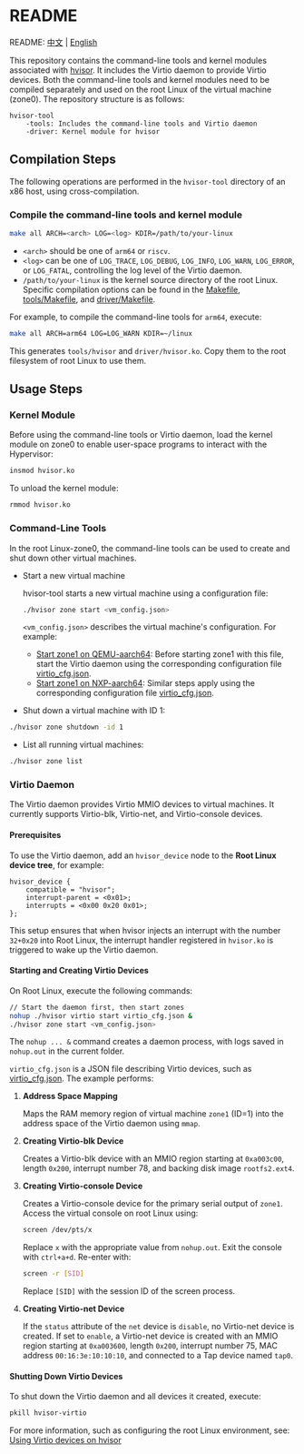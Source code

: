# README  
README: [中文](./README-zh.md) | [English](./README.md)  

This repository contains the command-line tools and kernel modules associated with [hvisor](https://github.com/syswonder/hvisor). It includes the Virtio daemon to provide Virtio devices. Both the command-line tools and kernel modules need to be compiled separately and used on the root Linux of the virtual machine (zone0). The repository structure is as follows:  

```
hvisor-tool
	-tools: Includes the command-line tools and Virtio daemon
	-driver: Kernel module for hvisor
```  

## Compilation Steps  

The following operations are performed in the `hvisor-tool` directory of an x86 host, using cross-compilation.  

### Compile the command-line tools and kernel module  

```bash
make all ARCH=<arch> LOG=<log> KDIR=/path/to/your-linux 
```  

- `<arch>` should be one of `arm64` or `riscv`.  
- `<log>` can be one of `LOG_TRACE`, `LOG_DEBUG`, `LOG_INFO`, `LOG_WARN`, `LOG_ERROR`, or `LOG_FATAL`, controlling the log level of the Virtio daemon.  
- `/path/to/your-linux` is the kernel source directory of the root Linux. Specific compilation options can be found in the [Makefile](./Makefile), [tools/Makefile](./tools/Makefile), and [driver/Makefile](./driver/Makefile).  

For example, to compile the command-line tools for `arm64`, execute:  

```bash
make all ARCH=arm64 LOG=LOG_WARN KDIR=~/linux
```  

This generates `tools/hvisor` and `driver/hvisor.ko`. Copy them to the root filesystem of root Linux to use them.  

## Usage Steps  

### Kernel Module  

Before using the command-line tools or Virtio daemon, load the kernel module on zone0 to enable user-space programs to interact with the Hypervisor:  

```bash
insmod hvisor.ko
```  

To unload the kernel module:  

```bash
rmmod hvisor.ko
```  

### Command-Line Tools  

In the root Linux-zone0, the command-line tools can be used to create and shut down other virtual machines.  

- Start a new virtual machine  

  hvisor-tool starts a new virtual machine using a configuration file:  

  ```bash
  ./hvisor zone start <vm_config.json>
  ```  

  `<vm_config.json>` describes the virtual machine's configuration. For example:  

  - [Start zone1 on QEMU-aarch64](./examples/qemu-aarch64/zone1_linux.json): Before starting zone1 with this file, start the Virtio daemon using the corresponding configuration file [virtio_cfg.json](./examples/qemu-aarch64/virtio_cfg.json).  
  - [Start zone1 on NXP-aarch64](./examples/nxp-aarch64/zone1_linux.json): Similar steps apply using the corresponding configuration file [virtio_cfg.json](./examples/nxp-aarch64/virtio_cfg.json).  

- Shut down a virtual machine with ID 1:  

```bash
./hvisor zone shutdown -id 1
```  

- List all running virtual machines:  

```bash
./hvisor zone list
```  

### Virtio Daemon  

The Virtio daemon provides Virtio MMIO devices to virtual machines. It currently supports Virtio-blk, Virtio-net, and Virtio-console devices.  

#### Prerequisites  

To use the Virtio daemon, add an `hvisor_device` node to the **Root Linux device tree**, for example:  

```dts
hvisor_device {
    compatible = "hvisor";
    interrupt-parent = <0x01>;
    interrupts = <0x00 0x20 0x01>;
};
```  

This setup ensures that when hvisor injects an interrupt with the number `32+0x20` into Root Linux, the interrupt handler registered in `hvisor.ko` is triggered to wake up the Virtio daemon.  

#### Starting and Creating Virtio Devices  

On Root Linux, execute the following commands:  

```bash
// Start the daemon first, then start zones
nohup ./hvisor virtio start virtio_cfg.json &
./hvisor zone start <vm_config.json>
```  

The `nohup ... &` command creates a daemon process, with logs saved in `nohup.out` in the current folder.  

`virtio_cfg.json` is a JSON file describing Virtio devices, such as [virtio_cfg.json](./examples/nxp-aarch64/virtio_cfg.json). The example performs:  

1. **Address Space Mapping**  

   Maps the RAM memory region of virtual machine `zone1` (ID=1) into the address space of the Virtio daemon using `mmap`.  

2. **Creating Virtio-blk Device**  

   Creates a Virtio-blk device with an MMIO region starting at `0xa003c00`, length `0x200`, interrupt number 78, and backing disk image `rootfs2.ext4`.  

3. **Creating Virtio-console Device**  

   Creates a Virtio-console device for the primary serial output of `zone1`. Access the virtual console on root Linux using:  

   ```bash
   screen /dev/pts/x
   ```  

   Replace `x` with the appropriate value from `nohup.out`. Exit the console with `ctrl+a+d`. Re-enter with:  

   ```bash
   screen -r [SID]
   ```  

   Replace `[SID]` with the session ID of the screen process.  

4. **Creating Virtio-net Device**  

   If the `status` attribute of the `net` device is `disable`, no Virtio-net device is created. If set to `enable`, a Virtio-net device is created with an MMIO region starting at `0xa003600`, length `0x200`, interrupt number 75, MAC address `00:16:3e:10:10:10`, and connected to a Tap device named `tap0`.  

#### Shutting Down Virtio Devices  

To shut down the Virtio daemon and all devices it created, execute:  

```bash
pkill hvisor-virtio
```  

For more information, such as configuring the root Linux environment, see: [Using Virtio devices on hvisor](https://report.syswonder.org/#/2024/20240415_Virtio_devices_tutorial)